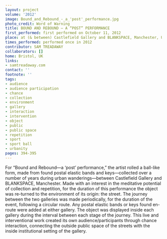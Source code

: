 ```yaml
---
layout: project
volume: '2012'
image: Bound_and_Rebound_-_a_'post'_performance.jpg
photo_credit: Word of Warning
title: BOUND AND REBOUND — A “POST” PERFORMANCE
first_performed: first performed on October 11, 2012
place: at (& between) Castlefield Gallery and BLANKSPACE, Manchester, UK
times_performed: performed once in 2012
contributor: SAM TREADAWAY
collaborators: []
home: Bristol, UK
links:
- samtreadaway.com
contact: ''
footnote: ''
tags:
- audience
- audience participation
- chance
- collection
- environment
- gallery
- interaction
- intervention
- object
- public
- public space
- repetition
- sport
- sport ball
- urbanity
pages: 394-395
---
```


For “Bound and Rebound—a ‘post’ performance,” the artist rolled a ball-like form, made from found postal elastic bands and keys—collected over a number of years during urban wanderings—between Castlefield Gallery and BLANKSPACE, Manchester. Made with an interest in the meditative potential of collection and repetition, for the duration of this performance the object was re-turned to the environment of its origin: the street. The journey between the two galleries was made periodically, for the duration of the event, following a circular route. Any postal elastic bands or keys found en-route were added at either gallery. The object was displayed inside each gallery during the interval between each stage of the journey. This live and interventional work created its own audience/participants through chance interaction, connecting the outside public space of the streets with the inside institutional setting of the gallery.
